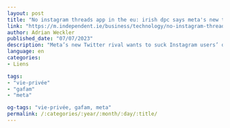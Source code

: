 ```yaml
---
layout: post
title: "No instagram threads app in the eu: irish dpc says meta's new twitter rival won't be launched here"
link: "https://m.independent.ie/business/technology/no-instagram-threads-app-in-the-eu-irish-dpc-says-metas-new-twitter-rival-wont-be-launched-here/a1927220337.html"
author: Adrian Weckler
published_date: "07/07/2023"
description: "Meta’s new Twitter rival wants to suck Instagram users’ data, including health, location, search history and sensitive information, into the new Threads service. Under EU data privacy rules, it faces higher hurdles than in the US or UK, where it has launched"
language: en
categories:
- Liens

tags:
- "vie-privée"
- "gafam"
- "meta"

og-tags: "vie-privée, gafam, meta"
permalink: /:categories/:year/:month/:day/:title/
---
```

